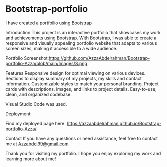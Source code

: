 # Bootstrap-portfolio


I have created a portfoilio using Bootstrap



Introduction
This project is an interactive portfolio that showcases my work and achievements using Bootstrap. With Bootstrap, I was able to create a responsive and visually appealing portfolio website that adapts to various screen sizes, making it accessible to a wide audience.


Portfolio Screenshot:https://github.com/AzzaAbdelrahman/Bootstrap-portfolio-Azza/blob/main/Images/S.png



Features
Responsive design for optimal viewing on various devices.
Sections to display summary of my projects, my skills and contact information.
Customizable styles to match your personal branding.
Project cards with descriptions, images, and links to project details.
Easy-to-use, clean, and organized codebase.


Visual Studio Code was used. 


Deployment:

Find my deployed page here: https://azzaabdelrahman.github.io/Bootstrap-portfolio-Azza/


Contact
If you have any questions or need assistance, feel free to contact me at Azzabdel99@gmail.com

Thank you for visiting my portfolio. I hope you enjoy exploring my work and learning more about me!

